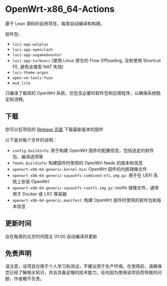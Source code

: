 # OpenWrt-x86_64-Actions

基于 Lean 源码的自用项目，每周自动编译和构建。

软件包:
- `luci-app-wolplus`
- `luci-app-openclash`
- `luci-app-uugamebooster`
- `luci-app-turboacc` (使用 Linux 原生的 Flow Offloading, 没有使用 Shortcut FE, 避免全锥型 NAT 失效)
- `luci-theme-argon`
- `open-vm-tools-fuse`
- `msd_lite`

只编译了极简的 OpenWrt 系统，仅包含必要的软件包和应用程序，以确保系统稳定和流畅。

## 下载

您可以在项目的 [Release 页面](https://github.com/FanxJK/OpenWrt-x86_64-Actions/releases) 下载最新版本的固件

以下是对每个文件的说明：
- `config.buildinfo`: 用于构建 OpenWrt 固件的配置信息，包括选定的软件包、编译选项等
- `feeds.buildinfo`: 构建固件时使用的 OpenWrt feeds 的版本和信息
- `openwrt-x86-64-generic-kernel.bin`: OpenWrt 固件的内核镜像文件
- `openwrt-x86-64-generic-squashfs-combined-efi.img.gz`: 用于在 UEFI 系统上安装 OpenWrt
- `openwrt-x86-64-generic-squashfs-rootfs.img.gz`: rootfs 镜像文件，通常用于 Docker 或 LXC 等容器
- `openwrt-x86-64-generic.manifest`: 构建 OpenWrt 固件时使用的软件包和版本信息


## 更新时间

会在每周的北京时间周五 01:00 自动编译并更新

## 免责声明

请注意，该项目仅用于个人学习和测试，不建议用于生产环境。在使用前，请确保您已经了解相关知识，并且具备足够的技术能力。任何因为使用该项目而导致的问题，作者概不负责。
